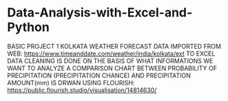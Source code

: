 # Data-Analysis-with-Excel-and-Python
BASIC PROJECT 1
KOLKATA WEATHER FORECAST DATA IMPORTED FROM WEB: https://www.timeanddate.com/weather/india/kolkata/ext TO EXCEL
DATA CLEANING IS DONE ON THE BASIS OF WHAT INFORMATIONS WE WANT TO ANALYZE
A COMPARISON CHART BETWEEN PROBABILITY OF PRECIPITATION (PRECIPITATION CHANCE) AND PRECIPITATION AMOUNT(mm) IS DRWAN USING FLOURISH: https://public.flourish.studio/visualisation/14814630/
